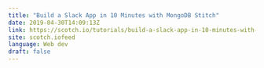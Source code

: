 ```yaml
---
title: "Build a Slack App in 10 Minutes with MongoDB Stitch"
date: 2019-04-30T14:09:13Z
link: https://scotch.io/tutorials/build-a-slack-app-in-10-minutes-with-mongodb-stitch?utm_medium=RSS&utm_source=news.12bit.vn
site: scotch.iofeed
language: Web dev
draft: false
---
```

